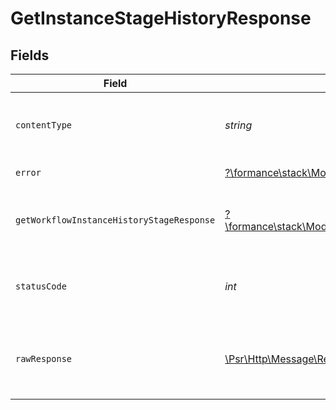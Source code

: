 # GetInstanceStageHistoryResponse


## Fields

| Field                                                                                                                                    | Type                                                                                                                                     | Required                                                                                                                                 | Description                                                                                                                              |
| ---------------------------------------------------------------------------------------------------------------------------------------- | ---------------------------------------------------------------------------------------------------------------------------------------- | ---------------------------------------------------------------------------------------------------------------------------------------- | ---------------------------------------------------------------------------------------------------------------------------------------- |
| `contentType`                                                                                                                            | *string*                                                                                                                                 | :heavy_check_mark:                                                                                                                       | HTTP response content type for this operation                                                                                            |
| `error`                                                                                                                                  | [?\formance\stack\Models\Shared\Error](../../Models/Shared/Error.md)                                                                     | :heavy_minus_sign:                                                                                                                       | General error                                                                                                                            |
| `getWorkflowInstanceHistoryStageResponse`                                                                                                | [?\formance\stack\Models\Shared\GetWorkflowInstanceHistoryStageResponse](../../Models/Shared/GetWorkflowInstanceHistoryStageResponse.md) | :heavy_minus_sign:                                                                                                                       | The workflow instance stage history                                                                                                      |
| `statusCode`                                                                                                                             | *int*                                                                                                                                    | :heavy_check_mark:                                                                                                                       | HTTP response status code for this operation                                                                                             |
| `rawResponse`                                                                                                                            | [\Psr\Http\Message\ResponseInterface](https://www.php-fig.org/psr/psr-7/#33-psrhttpmessageresponseinterface)                             | :heavy_check_mark:                                                                                                                       | Raw HTTP response; suitable for custom response parsing                                                                                  |